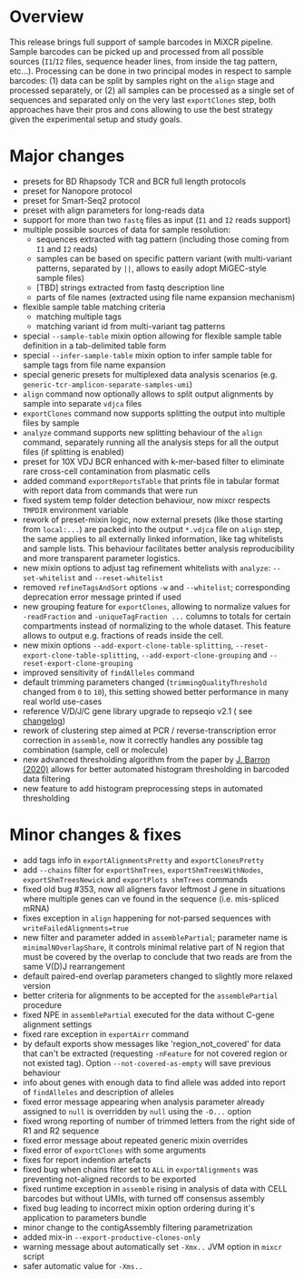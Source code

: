 # Overview

This release brings full support of sample barcodes in MiXCR pipeline. Sample barcodes can be picked up and processed
from all possible sources (`I1`/`I2` files, sequence header lines, from inside the tag pattern, etc...). Processing can
be done in two principal modes in respect to sample barcodes: (1) data can be split by samples right on the `align`
stage and processed separately, or (2) all samples can be processed as a single set of sequences and separated only on
the very last `exportClones` step, both approaches have their pros and cons allowing to use the best strategy given the
experimental setup and study goals.

# Major changes

- presets for BD Rhapsody TCR and BCR full length protocols
- preset for Nanopore protocol
- preset for Smart-Seq2 protocol
- preset with align parameters for long-reads data
- support for more than two `fastq` files as input (`I1` and `I2` reads support)
- multiple possible sources of data for sample resolution:
    - sequences extracted with tag pattern (including those coming from `I1` and `I2` reads)
    - samples can be based on specific pattern variant (with multi-variant patterns, separated by `||`, allows to easily
      adopt MiGEC-style sample files)
    - [TBD] strings extracted from fastq description line
    - parts of file names (extracted using file name expansion mechanism)
- flexible sample table matching criteria
    - matching multiple tags
    - matching variant id from multi-variant tag patterns
- special `--sample-table` mixin option allowing for flexible sample table definition in a tab-delimited table form
- special `--infer-sample-table` mixin option to infer sample table for sample tags from file name expansion
- special generic presets for multiplexed data analysis scenarios (e.g. `generic-tcr-amplicon-separate-samples-umi`)
- `align` command now optionally allows to split output alignments by sample into separate `vdjca` files
- `exportClones` command now supports splitting the output into multiple files by sample
- `analyze` command supports new splitting behaviour of the `align` command, separately running all the analysis steps
  for all the output files (if splitting is enabled)
- preset for 10X VDJ BCR enhanced with k-mer-based filter to eliminate rare cross-cell contamination from plasmatic
  cells
- added command `exportReportsTable` that prints file in tabular format with report data from commands that were run
- fixed system temp folder detection behaviour, now mixcr respects `TMPDIR` environment variable
- rework of preset-mixin logic, now external presets (like those starting from `local:...`) are packed into the output
  `*.vdjca` file on `align` step, the same applies to all externally linked information, like tag whitelists and
  sample lists. This behaviour facilitates better analysis reproducibility and more transparent parameter logistics.
- new mixin options to adjust tag refinement whitelists with `analyze`: `--set-whitelist` and `--reset-whitelist`
- removed `refineTagsAndSort` options `-w` and `--whitelist`; corresponding deprecation error message printed if used
- new grouping feature for `exportClones`, allowing to normalize values for `-readFraction` and `-uniqueTagFraction ...`
  columns to totals for certain compartments instead of normalizing to the whole dataset. This feature allows to output
  e.g. fractions of reads inside the cell.
- new mixin options `--add-export-clone-table-splitting`, `--reset-export-clone-table-splitting`,
  `--add-export-clone-grouping` and `--reset-export-clone-grouping`
- improved sensitivity of `findAlleles` command
- default trimming parameters changed (`trimmingQualityThreshold` changed from `0` to `10`), this setting showed better
  performance in many real world use-cases
- reference V/D/J/C gene library upgrade to repseqio v2.1 (
  see [changelog](https://github.com/repseqio/library/releases/tag/v2.1))
- rework of clustering step aimed at PCR / reverse-transcription error correction in `assemble`, now it correctly
  handles
  any possible tag combination (sample, cell or molecule)
- new advanced thresholding algorithm from the paper by [J. Barron (2020)](https://arxiv.org/abs/2007.07350) allows for 
  better automated histogram thresholding in barcoded data filtering
- new feature to add histogram preprocessing steps in automated thresholding

# Minor changes & fixes

- add tags info in `exportAlignmentsPretty` and `exportClonesPretty`
- add `--chains` filter for `exportShmTrees`, `exportShmTreesWithNodes`, `exportShmTreesNewick`
  and `exportPlots shmTrees` commands
- fixed old bug #353, now all aligners favor leftmost J gene in situations where multiple genes can ve found in the
  sequence (i.e. mis-spliced mRNA)
- fixes exception in `align` happening for not-parsed sequences with `writeFailedAlignments=true`
- new filter and parameter added in `assemblePartial`; parameter name is `minimalNOverlapShare`, it controls minimal
  relative part of N region that must be covered by the overlap to conclude that two reads are from the same V(D)J
  rearrangement
- default paired-end overlap parameters changed to slightly more relaxed version
- better criteria for alignments to be accepted for the `assemblePartial` procedure
- fixed NPE in `assemblePartial` executed for the data without C-gene alignment settings
- fixed rare exception in `exportAirr` command
- by default exports show messages like 'region_not_covered' for data that can't be extracted (requesting `-nFeature`
  for not covered region or not existed tag). Option `--not-covered-as-empty` will save previous behaviour
- info about genes with enough data to find allele was added into report of `findAlleles` and description of alleles
- fixed error message appearing when analysis parameter already assigned to `null` is overridden by `null` using
  the `-O...` option
- fixed wrong reporting of number of trimmed letters from the right side of R1 and R2 sequence
- fixed error message about repeated generic mixin overrides
- fixed error of `exportClones` with some arguments
- fixes for report indention artefacts
- fixed bug when chains filter set to `ALL` in `exportAlignments` was preventing not-aligned records to be exported
- fixed runtime exception in `assemble` rising in analysis of data with CELL barcodes but without UMIs, with turned off
  consensus assembly
- fixed bug leading to incorrect mixin option ordering during it's application to parameters bundle
- minor change to the contigAssembly filtering parametrization
- added mix-in `--export-productive-clones-only`
- warning message about automatically set `-Xmx..` JVM option in `mixcr` script
- safer automatic value for `-Xms..`

